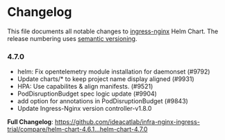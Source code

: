 # Changelog

This file documents all notable changes to [ingress-nginx](https://github.com/ideacatlab/infra-nginx-ingress-trial) Helm Chart. The release numbering uses [semantic versioning](http://semver.org).

### 4.7.0

* helm: Fix opentelemetry module installation for daemonset (#9792)
* Update charts/* to keep project name display aligned (#9931)
* HPA: Use capabilites & align manifests. (#9521)
* PodDisruptionBudget spec logic update (#9904)
* add option for annotations in PodDisruptionBudget (#9843)
* Update Ingress-Nginx version controller-v1.8.0

**Full Changelog**: https://github.com/ideacatlab/infra-nginx-ingress-trial/compare/helm-chart-4.6.1...helm-chart-4.7.0
